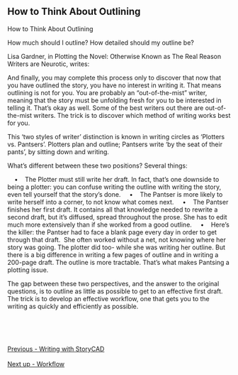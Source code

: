 ## How to Think About Outlining ##
How to Think About Outlining <br/>


How much should I outline? How detailed should my outline be?  <br/>

Lisa Gardner, in Plotting the Novel: Otherwise Known as The Real Reason Writers are Neurotic, writes: <br/>

And finally, you may complete this process only to discover that now that you have outlined the story, you have no interest in writing it. That means outlining is not for you. You are probably an “out-of-the-mist” writer, meaning that the story must be unfolding fresh for you to be interested in telling it. That’s okay as well. Some of the best writers out there are out-of-the-mist writers. The trick is to discover which method of writing works best for you.  <br/>

This ‘two styles of writer’ distinction is known in writing circles as ‘Plotters vs. Pantsers’. Plotters plan and outline; Pantsers write ‘by the seat of their pants’, by sitting down and writing.  <br/>

What’s different between these two positions? Several things:  <br/>

&nbsp;&nbsp;&nbsp;&nbsp;•&nbsp;&nbsp;&nbsp;&nbsp;The Plotter must still write her draft. In fact, that’s one downside to being a plotter: you can confuse writing the outline with writing the story, even tell yourself that the story’s done.
&nbsp;&nbsp;&nbsp;&nbsp;•&nbsp;&nbsp;&nbsp;&nbsp;The Pantser is more likely to write herself into a corner, to not know what comes next.
&nbsp;&nbsp;&nbsp;&nbsp;•&nbsp;&nbsp;&nbsp;&nbsp;The Pantser finishes her first draft. It contains all that knowledge needed to rewrite a second draft, but it’s diffused, spread throughout the prose. She has to edit much more extensively than if she worked from a good outline.
&nbsp;&nbsp;&nbsp;&nbsp;•&nbsp;&nbsp;&nbsp;&nbsp;Here’s the killer: the Pantser had to face a blank page every day in order to get through that draft.  She often worked without a net, not knowing where her story was going. The plotter did too- while she was writing her outline. But there is a big difference in writing a few pages of outline and in writing a 200-page draft. The outline is more tractable. That’s what makes Pantsing a plotting issue.

The gap between these two perspectives,  and the answer to the original questions, is to outline as little as possible to get to an effective first draft. The trick is to develop an effective workflow, one that gets you to the writing as quickly and efficiently as possible. <br/>



&nbsp;&nbsp;&nbsp;&nbsp; <br/>

 <br/><br/>
[Previous - Writing with StoryCAD](Writing_with_StoryCAD.md) <br/><br/>
[Next up - Workflow](Workflow.md)
